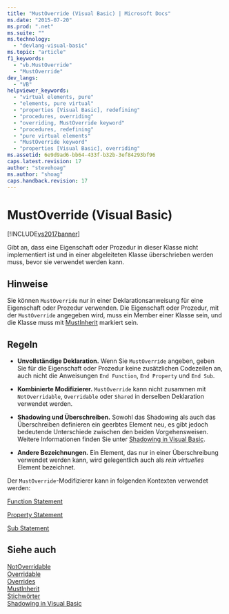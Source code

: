 ```yaml
---
title: "MustOverride (Visual Basic) | Microsoft Docs"
ms.date: "2015-07-20"
ms.prod: ".net"
ms.suite: ""
ms.technology: 
  - "devlang-visual-basic"
ms.topic: "article"
f1_keywords: 
  - "vb.MustOverride"
  - "MustOverride"
dev_langs: 
  - "VB"
helpviewer_keywords: 
  - "virtual elements, pure"
  - "elements, pure virtual"
  - "properties [Visual Basic], redefining"
  - "procedures, overriding"
  - "overriding, MustOverride keyword"
  - "procedures, redefining"
  - "pure virtual elements"
  - "MustOverride keyword"
  - "properties [Visual Basic], overriding"
ms.assetid: 6e9d9ad6-bb64-433f-b32b-3ef84293bf96
caps.latest.revision: 17
author: "stevehoag"
ms.author: "shoag"
caps.handback.revision: 17
---
```

# MustOverride (Visual Basic)
[!INCLUDE[vs2017banner](../../../visual-basic/includes/vs2017banner.md)]

Gibt an, dass eine Eigenschaft oder Prozedur in dieser Klasse nicht implementiert ist und in einer abgeleiteten Klasse überschrieben werden muss, bevor sie verwendet werden kann.  
  
## Hinweise  
 Sie können `MustOverride` nur in einer Deklarationsanweisung für eine Eigenschaft oder Prozedur verwenden.  Die Eigenschaft oder Prozedur, mit der `MustOverride` angegeben wird, muss ein Member einer Klasse sein, und die Klasse muss mit [MustInherit](../../../visual-basic/language-reference/modifiers/mustinherit.md) markiert sein.  
  
## Regeln  
  
-   **Unvollständige Deklaration.** Wenn Sie `MustOverride` angeben, geben Sie für die Eigenschaft oder Prozedur keine zusätzlichen Codezeilen an, auch nicht die Anweisungen `End Function`, `End Property` und `End Sub`.  
  
-   **Kombinierte Modifizierer.** `MustOverride` kann nicht zusammen mit `NotOverridable`, `Overridable` oder `Shared` in derselben Deklaration verwendet werden.  
  
-   **Shadowing und Überschreiben.** Sowohl das Shadowing als auch das Überschreiben definieren ein geerbtes Element neu, es gibt jedoch bedeutende Unterschiede zwischen den beiden Vorgehensweisen.  Weitere Informationen finden Sie unter [Shadowing in Visual Basic](../../../visual-basic/programming-guide/language-features/declared-elements/shadowing.md).  
  
-   **Andere Bezeichnungen.** Ein Element, das nur in einer Überschreibung verwendet werden kann, wird gelegentlich auch als *rein virtuelles* Element bezeichnet.  
  
 Der `MustOverride`\-Modifizierer kann in folgenden Kontexten verwendet werden:  
  
 [Function Statement](../../../visual-basic/language-reference/statements/function-statement.md)  
  
 [Property Statement](../../../visual-basic/language-reference/statements/property-statement.md)  
  
 [Sub Statement](../../../visual-basic/language-reference/statements/sub-statement.md)  
  
## Siehe auch  
 [NotOverridable](../../../visual-basic/language-reference/modifiers/notoverridable.md)   
 [Overridable](../../../visual-basic/language-reference/modifiers/overridable.md)   
 [Overrides](../../../visual-basic/language-reference/modifiers/overrides.md)   
 [MustInherit](../../../visual-basic/language-reference/modifiers/mustinherit.md)   
 [Stichwörter](../../../visual-basic/language-reference/keywords/index.md)   
 [Shadowing in Visual Basic](../../../visual-basic/programming-guide/language-features/declared-elements/shadowing.md)